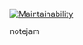 [![Maintainability](https://api.codeclimate.com/v1/badges/e1937d4dcf1cfc2f07d1/maintainability)](https://codeclimate.com/github/danielyinanc/notejam-spring-gradle/maintainability)

notejam
